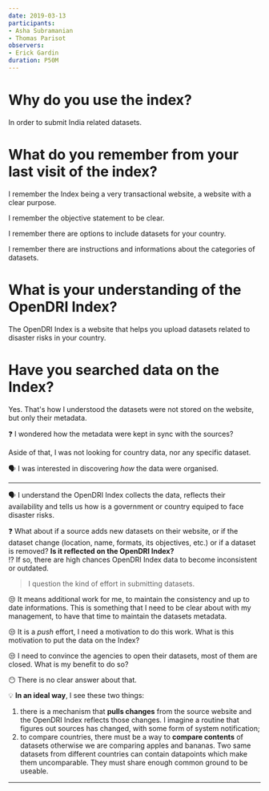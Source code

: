 ```yaml
---
date: 2019-03-13
participants:
- Asha Subramanian
- Thomas Parisot
observers:
- Erick Gardin
duration: P50M
---
```


# Why do you use the index?

In order to submit India related datasets.


# What do you remember from your last visit of the index?

I remember the Index being a very transactional website, a website with a clear purpose.

I remember the objective statement to be clear.

I remember there are options to include datasets for your country.

I remember there are instructions and informations about the categories of datasets.


# What is your understanding of the OpenDRI Index?

The OpenDRI Index is a website that helps you upload datasets related to disaster risks in your country.


# Have you searched data on the Index?

Yes. That's how I understood the datasets were not stored on the website, but only their metadata.

❓ I wondered how the metadata were kept in sync with the sources?

Aside of that, I was not looking for country data, nor any specific dataset.

🗣 I was interested in discovering _how_ the data were organised.

---

🗣 I understand the OpenDRI Index collects the data, reflects their availability and tells us how is a government or country equiped to face disaster risks.

❓ What about if a source adds new datasets on their website, or if the dataset change (location, name, formats, its objectives, etc.) or if a dataset is removed? **Is it reflected on the OpenDRI Index?**<br>
⁉️ If so, there are high chances OpenDRI Index data to become inconsistent or outdated.

> I question the kind of effort in submitting datasets.

😒 It means additional work for me, to maintain the consistency and up to date informations.
This is something that I need to be clear about with my management, to have that time to maintain the datasets metadata.

😒 It is a _push_ effort, I need a motivation to do this work. What is this motivation to put the data on the Index?

😒 I need to convince the agencies to open their datasets, most of them are closed. What is my benefit to do so?

😶 There is no clear answer about that.

💡 **In an ideal way**, I see these two things:

1. there is a mechanism that **pulls changes** from the source website and the OpenDRI Index reflects those changes.
I imagine a routine that figures out sources has changed, with some form of system notification;
2. to compare countries, there must be a way to **compare contents** of datasets otherwise we are comparing apples and bananas.
Two same datasets from different countries can contain datapoints which make them uncomparable. They must share enough common ground to be useable.

---

